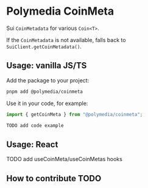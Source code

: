 # Polymedia CoinMeta

Sui `CoinMetadata` for various `Coin<T>`.

If the `CoinMetadata` is not available, falls back to `SuiClient.getCoinMetadata()`.

## Usage: vanilla JS/TS

Add the package to your project:
```bash
pnpm add @polymedia/coinmeta
```

Use it in your code, for example:
```typescript
import { getCoinMeta } from "@polymedia/coinmeta";

TODO add code example
```

## Usage: React

TODO add useCoinMeta/useCoinMetas hooks

## How to contribute TODO

<!-- ![Polymedia CoinMeta](https://assets.polymedia.app/img/coinmeta/open-graph.webp) TODO -->
